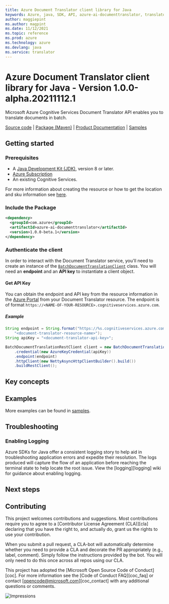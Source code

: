 ```yaml
---
title: Azure Document Translator client library for Java
keywords: Azure, java, SDK, API, azure-ai-documenttranslator, translator
author: maggiepint
ms.author: magpint
ms.date: 11/12/2021
ms.topic: reference
ms.prod: azure
ms.technology: azure
ms.devlang: java
ms.service: translator
---
```


# Azure Document Translator client library for Java - Version 1.0.0-alpha.20211112.1 


Microsoft Azure Cognitive Services Document Translator API enables you to translate documents in batch.

[Source code][source_code] | [Package (Maven)][package] | [Product Documentation][product_documentation] | [Samples][samples_readme]

## Getting started

### Prerequisites

- A [Java Development Kit (JDK)][jdk_link], version 8 or later.
- [Azure Subscription][azure_subscription]
- An existing Cognitive Services.

For more information about creating the resource or how to get the location and sku information see [here][cognitive_resource_cli].

### Include the Package

[//]: # ({x-version-update-start;com.azure:azure-ai-documenttranslator;current})
```xml
<dependency>
  <groupId>com.azure</groupId>
  <artifactId>azure-ai-documenttranslator</artifactId>
  <version>1.0.0-beta.1</version>
</dependency>
```
[//]: # ({x-version-update-end})


### Authenticate the client
In order to interact with the Document Translator service, you'll need to create an instance of the [`BatchDocumentTranslationClient`][batch_document_translation_client_class] class.  You will need an **endpoint** and an **API key** to instantiate a client object.  

#### Get API Key

You can obtain the endpoint and API key from the resource information in the [Azure Portal][azure_portal] from your Document Translator resource. The endpoint is of format `https://<NAME-OF-YOUR-RESOURCE>.cognitiveservices.azure.com`. 

##### Example
<!-- embedme ./src/samples/java/com/azure/ai/documenttranslator/ReadmeSamples.java#L21-L29 -->
```java
String endpoint = String.format("https://%s.cognitiveservices.azure.com/translator/text/batch/v1.0-preview.1",
    "<document-translator-resource-name>");
String apiKey = "<document-translator-api-key>";

BatchDocumentTranslationRestClient client = new BatchDocumentTranslationClientBuilder()
    .credential(new AzureKeyCredential(apiKey))
    .endpoint(endpoint)
    .httpClient(new NettyAsyncHttpClientBuilder().build())
    .buildRestClient();
```

## Key concepts

## Examples
More examples can be found in [samples][samples_code].

## Troubleshooting

### Enabling Logging

Azure SDKs for Java offer a consistent logging story to help aid in troubleshooting application errors and expedite
their resolution. The logs produced will capture the flow of an application before reaching the terminal state to help
locate the root issue. View the [logging][logging] wiki for guidance about enabling logging.

## Next steps

## Contributing

This project welcomes contributions and suggestions. Most contributions require you to agree to a [Contributor License Agreement (CLA)][cla] declaring that you have the right to, and actually do, grant us the rights to use your contribution.

When you submit a pull request, a CLA-bot will automatically determine whether you need to provide a CLA and decorate the PR appropriately (e.g., label, comment). Simply follow the instructions provided by the bot. You will only need to do this once across all repos using our CLA.

This project has adopted the [Microsoft Open Source Code of Conduct][coc]. For more information see the [Code of Conduct FAQ][coc_faq] or contact [opencode@microsoft.com][coc_contact] with any additional questions or comments.

<!-- LINKS -->
[samples]: src/samples/java/com/azure/ai/documenttranslator
[source_code]: https://github.com/Azure/azure-sdk-for-java/blob/main/sdk/translation/azure-ai-documenttranslator/src
[samples_code]: https://github.com/Azure/azure-sdk-for-java/blob/main/sdk/translation/azure-ai-documenttranslator/src/samples/
[azure_subscription]: https://azure.microsoft.com/free/
[product_documentation]: https://docs.microsoft.com/azure/cognitive-services/translator/document-translation/get-started-with-document-translation
[cognitive_resource_cli]: https://docs.microsoft.com/azure/cognitive-services/cognitive-services-apis-create-account-cli
[batch_document_translation_client_class]: https://github.com/Azure/azure-sdk-for-java/tree/main/sdk/translation/azure-ai-documenttranslator/src/main/java/com/azure/ai/documenttranslator/BatchDocumentTranslationRestClient.java
[azure_portal]: https://portal.azure.com
[jdk_link]: https://docs.microsoft.com/java/azure/jdk/?view=azure-java-stable
[package]: https://mvnrepository.com/artifact/com.azure/azure-ai-documenttranslator
[samples_readme]: https://github.com/Azure/azure-sdk-for-java/tree/main/sdk/translation/azure-ai-documenttranslator/src/samples/README.md

![Impressions](https://azure-sdk-impressions.azurewebsites.net/api/impressions/azure-sdk-for-java%2Fsdk%2Ftranslation%2Fazure-ai-documenttranslator%2FREADME.png)

